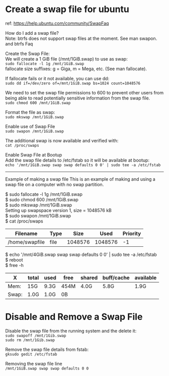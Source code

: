 # Create a swap file for ubuntu
ref: https://help.ubuntu.com/community/SwapFaq


How do I add a swap file?  
Note: btrfs does not support swap files at the moment. See man swapon. and btrfs Faq  

Create the Swap File:  
We will create a 1 GiB file (/mnt/1GiB.swap) to use as swap:  
`sudo fallocate -l 1g /mnt/1GiB.swap`  
fallocate size suffixes: g = Giga, m = Mega, etc. (See man fallocate).  

If fallocate fails or it not available, you can use dd:  
`sudo dd if=/dev/zero of=/mnt/1GiB.swap bs=1024 count=1048576`  

We need to set the swap file permissions to 600 to prevent other users from being able to read potentially sensitive information from the swap file.  
`sudo chmod 600 /mnt/1GiB.swap`  

Format the file as swap:  
`sudo mkswap /mnt/1GiB.swap`  

Enable use of Swap File  
`sudo swapon /mnt/1GiB.swap`  

The additional swap is now available and verified with:  
`cat /proc/swaps`  

Enable Swap File at Bootup  
Add the swap file details to /etc/fstab so it will be available at bootup:  
`echo '/mnt/1GiB.swap swap swap defaults 0 0' | sudo tee -a /etc/fstab` 

----
Example of making a swap file
This is an example of making and using a swap file on a computer with no swap partition.

$ sudo fallocate -l 1g /mnt/1GiB.swap  
$ sudo chmod 600 /mnt/1GiB.swap  
$ sudo mkswap /mnt/1GiB.swap  
Setting up swapspace version 1, size = 1048576 kB  
$ sudo swapon /mnt/1GiB.swap  
$ cat /proc/swaps   

Filename | Type | Size | Used | Priority
--- | --- | --- | --- | --- 
/home/swapfile | file | 1048576 | 1048576 | -1

$ echo '/mnt/4GiB.swap swap swap defaults 0 0' | sudo tee -a /etc/fstab  
$ reboot  
$ free -h  

 X | total | used | free | shared | buff/cache | available 
--- | --- | --- | --- | --- | --- | ---
Mem: | 15G | 9.3G | 454M | 4.0G | 5.8G | 1.9G
Swap: | 1.0G | 1.0G | 0B |   |   |


# Disable and Remove a Swap File  
Disable the swap file from the running system and the delete it:  
`sudo swapoff /mnt/1Gib.swap`  
`sudo rm /mnt/1Gib.swap`  

Remove the swap file details from fstab:  
`gksudo gedit /etc/fstab`

Removing the swap file line  
`/mnt/1GiB.swap swap swap defaults 0 0`
